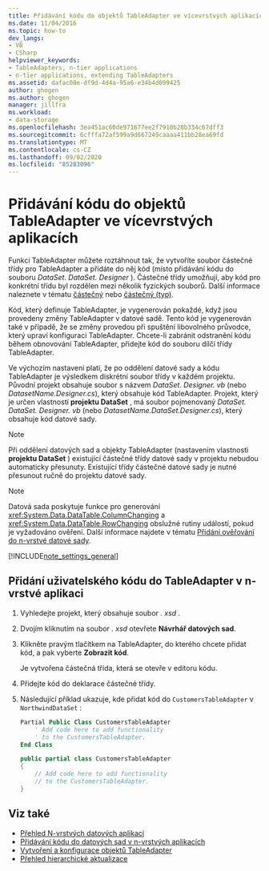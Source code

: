```yaml
---
title: Přidávání kódu do objektů TableAdapter ve vícevrstvých aplikacích
ms.date: 11/04/2016
ms.topic: how-to
dev_langs:
- VB
- CSharp
helpviewer_keywords:
- TableAdapters, n-tier applications
- n-tier applications, extending TableAdapters
ms.assetid: dafac00e-df9d-4d4a-95a6-e34b4d099425
author: ghogen
ms.author: ghogen
manager: jillfra
ms.workload:
- data-storage
ms.openlocfilehash: 3ea451ac60de971677ee2f7910b28b334c67dff3
ms.sourcegitcommit: 6cfffa72af599a9d667249caaaa411bb28ea69fd
ms.translationtype: MT
ms.contentlocale: cs-CZ
ms.lasthandoff: 09/02/2020
ms.locfileid: "85283096"
---
```

# <a name="add-code-to-tableadapters-in-n-tier-applications"></a>Přidávání kódu do objektů TableAdapter ve vícevrstvých aplikacích
Funkci TableAdapter můžete roztáhnout tak, že vytvoříte soubor částečné třídy pro TableAdapter a přidáte do něj kód (místo přidávání kódu do souboru *DataSet. DataSet. Designer* ). Částečné třídy umožňují, aby kód pro konkrétní třídu byl rozdělen mezi několik fyzických souborů. Další informace naleznete v tématu [částečný](/dotnet/visual-basic/language-reference/modifiers/partial) nebo [částečný (typ)](/dotnet/csharp/language-reference/keywords/partial-type).

Kód, který definuje TableAdapter, je vygenerován pokaždé, když jsou provedeny změny TableAdapter v datové sadě. Tento kód je vygenerován také v případě, že se změny provedou při spuštění libovolného průvodce, který upraví konfiguraci TableAdapter. Chcete-li zabránit odstranění kódu během obnovování TableAdapter, přidejte kód do souboru dílčí třídy TableAdapter.

Ve výchozím nastavení platí, že po oddělení datové sady a kódu TableAdapter je výsledkem diskrétní soubor třídy v každém projektu. Původní projekt obsahuje soubor s názvem *DataSet. Designer. vb* (nebo *DatasetName.Designer.cs*), který obsahuje kód TableAdapter. Projekt, který je určen vlastností **projektu DataSet** , má soubor pojmenovaný *DataSet. DataSet. Designer. vb* (nebo *DatasetName.DataSet.Designer.cs*), který obsahuje kód datové sady.

> [!NOTE]
> Při oddělení datových sad a objekty TableAdapter (nastavením vlastnosti **projektu DataSet** ) existující částečné třídy datové sady v projektu nebudou automaticky přesunuty. Existující třídy částečné datové sady je nutné přesunout ručně do projektu datové sady.

> [!NOTE]
> Datová sada poskytuje funkce pro generování <xref:System.Data.DataTable.ColumnChanging> a <xref:System.Data.DataTable.RowChanging> obslužné rutiny událostí, pokud je vyžadováno ověření. Další informace najdete v tématu [Přidání ověřování do n-vrstvé datové sady](../data-tools/add-validation-to-an-n-tier-dataset.md).

[!INCLUDE[note_settings_general](../data-tools/includes/note_settings_general_md.md)]

## <a name="to-add-user-code-to-a-tableadapter-in-an-n-tier-application"></a>Přidání uživatelského kódu do TableAdapter v n-vrstvé aplikaci

1. Vyhledejte projekt, který obsahuje soubor *. xsd* .

2. Dvojím kliknutím na soubor *. xsd* otevřete **Návrhář datových sad**.

3. Klikněte pravým tlačítkem na TableAdapter, do kterého chcete přidat kód, a pak vyberte **Zobrazit kód**.

     Je vytvořena částečná třída, která se otevře v editoru kódu.

4. Přidejte kód do deklarace částečné třídy.

5. Následující příklad ukazuje, kde přidat kód do `CustomersTableAdapter` v `NorthwindDataSet` :

    ```vb
    Partial Public Class CustomersTableAdapter
        ' Add code here to add functionality
        ' to the CustomersTableAdapter.
    End Class
    ```

    ```csharp
    public partial class CustomersTableAdapter
    {
        // Add code here to add functionality
        // to the CustomersTableAdapter.
    }
    ```

## <a name="see-also"></a>Viz také

- [Přehled N-vrstvých datových aplikací](../data-tools/n-tier-data-applications-overview.md)
- [Přidávání kódu do datových sad v n-vrstvých aplikacích](../data-tools/add-code-to-datasets-in-n-tier-applications.md)
- [Vytvoření a konfigurace objektů TableAdapter](create-and-configure-tableadapters.md)
- [Přehled hierarchické aktualizace](hierarchical-update.md)
